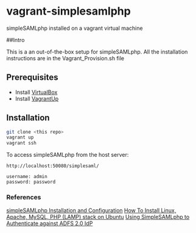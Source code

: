 # vagrant-simplesamlphp

simpleSAMLphp installed on a vagrant virtual machine

##Intro

This is a an out-of-the-box setup for simpleSAMLphp. All the installation instructions are in the Vagrant_Provision.sh file

## Prerequisites
  - Install [VirtualBox](https://www.virtualbox.org/)
  - Install [VagrantUp](http://www.vagrantup.com/)

## Installation

``` bash
git clone <this repo>
vagrant up
vagrant ssh
```

To access simpleSAMLphp from the host server:

```
http://localhost:50080/simplesaml/

username: admin
password: password

```


### References

[simpleSAMLphp Installation and Configuration](https://simplesamlphp.org/docs/stable/simplesamlphp-install)
[How To Install Linux, Apache, MySQL, PHP (LAMP) stack on Ubuntu](https://www.digitalocean.com/community/tutorials/how-to-install-linux-apache-mysql-php-lamp-stack-on-ubuntu)
[Using SimpleSAMLphp to Authenticate against ADFS 2.0 IdP](https://groups.google.com/forum/#!msg/simplesamlphp/I8IiDpeKSvY/URSlh-ssXQ4J)
